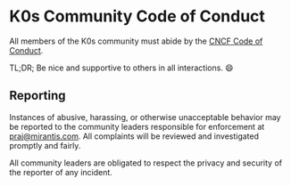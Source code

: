 # K0s Community Code of Conduct

All members of the K0s community must abide by the [CNCF Code of Conduct](https://github.com/cncf/foundation/blob/main/code-of-conduct.md).

TL;DR; Be nice and supportive to others in all interactions. :smile:

## Reporting

Instances of abusive, harassing, or otherwise unacceptable behavior may be
reported to the community leaders responsible for enforcement at praj@mirantis.com.
All complaints will be reviewed and investigated promptly and fairly.

All community leaders are obligated to respect the privacy and security of the
reporter of any incident.
